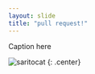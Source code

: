 ```yaml
---
layout: slide
title: "pull request!"
---
```


Caption here

![saritocat](https://octodex.github.com/images/saritocat.png)
{: .center}
